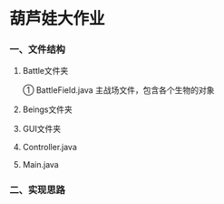 # 葫芦娃大作业
### 一、文件结构
1. Battle文件夹
   
   ① BattleField.java 主战场文件，包含各个生物的对象
2. Beings文件夹
3. GUI文件夹   
4. Controller.java   
5. Main.java

### 二、实现思路
